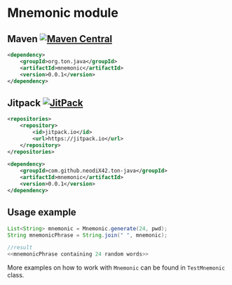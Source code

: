 # Mnemonic module

## Maven [![Maven Central][maven-central-svg]][maven-central]

```xml
<dependency>
    <groupId>org.ton.java</groupId>
    <artifactId>mnemonic</artifactId>
    <version>0.0.1</version>
</dependency>
```

## Jitpack [![JitPack][jitpack-svg]][jitpack]

```xml
<repositories>
    <repository>
        <id>jitpack.io</id>
        <url>https://jitpack.io</url>
    </repository>
</repositories>
```

```xml
<dependency>
    <groupId>com.github.neodiX42.ton-java</groupId>
    <artifactId>mnemonic</artifactId>
    <version>0.0.1</version>
</dependency>
```

## Usage example

```java
List<String> mnemonic = Mnemonic.generate(24, pwd);
String mnemonicPhrase = String.join(" ", mnemonic);

//result
<<mnemonicPhrase containing 24 random words>>
```

More examples on how to work with `Mnemonic` can be found in `TestMnemonic` class.


[maven-central-svg]: https://img.shields.io/maven-central/v/org.ton.java/mnemonic
[maven-central]: https://mvnrepository.com/artifact/org.ton.java/mnemonic
[jitpack-svg]: https://jitpack.io/v/neodiX42/ton-java.svg
[jitpack]: https://jitpack.io/#neodiX42/ton-java/mnemonic
[ton-svg]: https://img.shields.io/badge/Based%20on-TON-blue
[ton]: https://ton.org